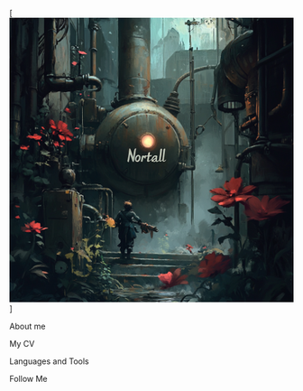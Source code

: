 [![Header](https://github.com/Nortall/Nortall/blob/main/assets/image.png)]

About me

My CV

Languages and Tools

Follow Me


